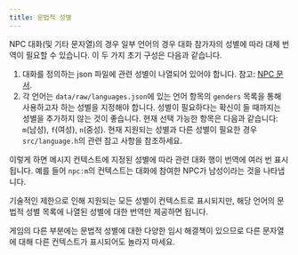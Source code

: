 ```yaml
---
title: 문법적 성별
---
```


NPC 대화(및 기타 문자열)의 경우 일부 언어의 경우 대화 참가자의 성별에 따라 대체 번역이 필요할 수
있습니다. 이 두 가지 초기 구성은 다음과 같습니다.

1. 대화를 정의하는 json 파일에 관련 성별이 나열되어 있어야 합니다. 참고:
   [NPC 문서](../../mod/json/reference/creatures/npcs).
2. 각 언어는 `data/raw/languages.json`에 있는 언어 항목의 `genders` 목록을 통해 사용하고자 하는
   성별을 지정해야 합니다. 성별이 필요하다는 확신이 들 때까지는 성별을 추가하지 않는 것이 좋습니다.
   현재 선택 가능한 항목은 다음과 같습니다: `m`(남성), `f`(여성), `n`(중성). 현재 지원되는 성별과
   다른 성별이 필요한 경우 `src/language.h`의 관련 참고 사항을 참조하세요.

이렇게 하면 메시지 컨텍스트에 지정된 성별에 따라 관련 대화 행이 번역에 여러 번 표시됩니다. 예를 들어
`npc:m`의 컨텍스트는 대화에 참여한 NPC가 남성이라는 것을 나타냅니다.

기술적인 제한으로 인해 지원되는 모든 성별이 컨텍스트로 표시되지만, 해당 언어의 문법적 성별 목록에
나열된 성별에 대한 번역만 제공하면 됩니다.

게임의 다른 부분에는 문법적 성별에 대한 다양한 임시 해결책이 있으므로 다른 문자열에 대해 다른
컨텍스트가 표시되어도 놀라지 마세요.
